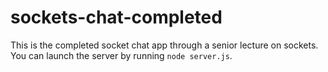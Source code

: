 # sockets-chat-completed

This is the completed socket chat app through a senior lecture on sockets. You can launch the server by running `node server.js`.